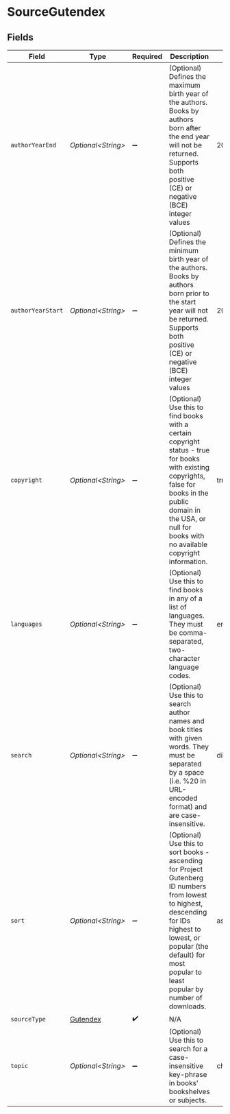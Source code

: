 # SourceGutendex


## Fields

| Field                                                                                                                                                                                                                           | Type                                                                                                                                                                                                                            | Required                                                                                                                                                                                                                        | Description                                                                                                                                                                                                                     | Example                                                                                                                                                                                                                         |
| ------------------------------------------------------------------------------------------------------------------------------------------------------------------------------------------------------------------------------- | ------------------------------------------------------------------------------------------------------------------------------------------------------------------------------------------------------------------------------- | ------------------------------------------------------------------------------------------------------------------------------------------------------------------------------------------------------------------------------- | ------------------------------------------------------------------------------------------------------------------------------------------------------------------------------------------------------------------------------- | ------------------------------------------------------------------------------------------------------------------------------------------------------------------------------------------------------------------------------- |
| `authorYearEnd`                                                                                                                                                                                                                 | *Optional\<String>*                                                                                                                                                                                                             | :heavy_minus_sign:                                                                                                                                                                                                              | (Optional) Defines the maximum birth year of the authors. Books by authors born after the end year will not be returned. Supports both positive (CE) or negative (BCE) integer values                                           | 2002                                                                                                                                                                                                                            |
| `authorYearStart`                                                                                                                                                                                                               | *Optional\<String>*                                                                                                                                                                                                             | :heavy_minus_sign:                                                                                                                                                                                                              | (Optional) Defines the minimum birth year of the authors. Books by authors born prior to the start year will not be returned. Supports both positive (CE) or negative (BCE) integer values                                      | 2002                                                                                                                                                                                                                            |
| `copyright`                                                                                                                                                                                                                     | *Optional\<String>*                                                                                                                                                                                                             | :heavy_minus_sign:                                                                                                                                                                                                              | (Optional) Use this to find books with a certain copyright status - true for books with existing copyrights, false for books in the public domain in the USA, or null for books with no available copyright information.        | true                                                                                                                                                                                                                            |
| `languages`                                                                                                                                                                                                                     | *Optional\<String>*                                                                                                                                                                                                             | :heavy_minus_sign:                                                                                                                                                                                                              | (Optional) Use this to find books in any of a list of languages. They must be comma-separated, two-character language codes.                                                                                                    | en                                                                                                                                                                                                                              |
| `search`                                                                                                                                                                                                                        | *Optional\<String>*                                                                                                                                                                                                             | :heavy_minus_sign:                                                                                                                                                                                                              | (Optional) Use this to search author names and book titles with given words. They must be separated by a space (i.e. %20 in URL-encoded format) and are case-insensitive.                                                       | dickens%20great%20expect                                                                                                                                                                                                        |
| `sort`                                                                                                                                                                                                                          | *Optional\<String>*                                                                                                                                                                                                             | :heavy_minus_sign:                                                                                                                                                                                                              | (Optional) Use this to sort books - ascending for Project Gutenberg ID numbers from lowest to highest, descending for IDs highest to lowest, or popular (the default) for most popular to least popular by number of downloads. | ascending                                                                                                                                                                                                                       |
| `sourceType`                                                                                                                                                                                                                    | [Gutendex](../../models/shared/Gutendex.md)                                                                                                                                                                                     | :heavy_check_mark:                                                                                                                                                                                                              | N/A                                                                                                                                                                                                                             |                                                                                                                                                                                                                                 |
| `topic`                                                                                                                                                                                                                         | *Optional\<String>*                                                                                                                                                                                                             | :heavy_minus_sign:                                                                                                                                                                                                              | (Optional) Use this to search for a case-insensitive key-phrase in books' bookshelves or subjects.                                                                                                                              | children                                                                                                                                                                                                                        |